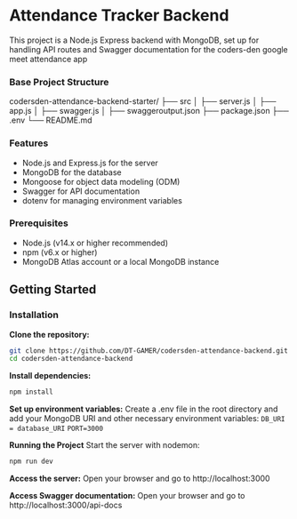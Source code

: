 # Attendance Tracker Backend

This project is a Node.js Express backend with MongoDB, set up for handling API routes and Swagger documentation for the coders-den google meet attendance app

### Base Project Structure

<!-- ![project folder structure](image.png) -->

codersden-attendance-backend-starter/
├── src
│ ├── server.js
│ ├── app.js
│ ├── swagger.js
│ ├── swaggeroutput.json
├── package.json
├── .env
└── README.md

### Features

- Node.js and Express.js for the server
- MongoDB for the database
- Mongoose for object data modeling (ODM)
- Swagger for API documentation
- dotenv for managing environment variables

### Prerequisites

- Node.js (v14.x or higher recommended)
- npm (v6.x or higher)
- MongoDB Atlas account or a local MongoDB instance

## Getting Started

### Installation

**Clone the repository:**

```bash
git clone https://github.com/DT-GAMER/codersden-attendance-backend.git
cd codersden-attendance-backend
```

**Install dependencies:**

```bash
npm install
```

**Set up environment variables:**
Create a .env file in the root directory and add your MongoDB URI and other necessary environment variables:
`DB_URI = database_URI`
`PORT=3000`

**Running the Project**
Start the server with nodemon:

```bash
npm run dev
```

**Access the server:**
Open your browser and go to http://localhost:3000

**Access Swagger documentation:**
Open your browser and go to http://localhost:3000/api-docs
